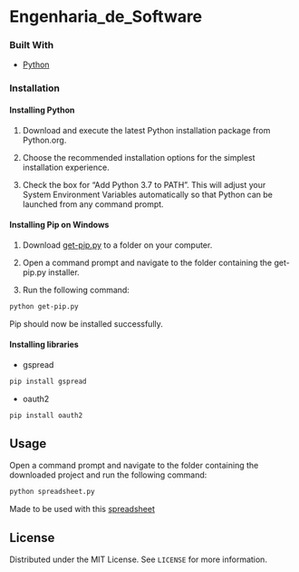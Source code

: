 # Engenharia_de_Software

### Built With

* [Python](https://python.org)

### Installation

#### Installing Python

1. Download and execute the latest Python installation package from Python.org.

2. Choose the recommended installation options for the simplest installation experience.

3. Check the box for “Add Python 3.7 to PATH”. This will adjust your System Environment Variables automatically so that Python can be launched from any command prompt.

#### Installing Pip on Windows

1. Download [get-pip.py](https://bootstrap.pypa.io/get-pip.py) to a folder on your computer.

2. Open a command prompt and navigate to the folder containing the get-pip.py installer.

3. Run the following command:
```sh
python get-pip.py
```
Pip should now be installed successfully.

#### Installing libraries

* gspread
```sh
pip install gspread
```
* oauth2
```sh
pip install oauth2
```

## Usage

Open a command prompt and navigate to the folder containing the downloaded project and run the following command:
```sh
python spreadsheet.py
```

Made to be used with this [spreadsheet](https://docs.google.com/spreadsheets/d/183VzN7dnwCIo8lFxcfE__auRLibBGg91WyhpiiGO9jE/edit?usp=sharing)

## License

Distributed under the MIT License. See `LICENSE` for more information.
